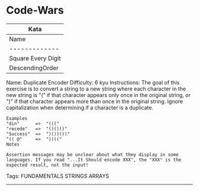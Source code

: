 # Code-Wars

| Kata |
|---|
| Name  | Difficulty | Instructions | Tags |
| ------------- | ------------- | ------------ | ------------ |
| Square Every Digit  | 7 kyu  | Welcome. In this kata, you are asked to square every digit of a number. For example, if we run 9119 through the function, 811181 will come out, because 92 is 81 and 12 is 1. Note: The function accepts an integer and returns an integer | Fundamentals Mathematics Algorithms Numbers|
|DescendingOrder | 7 kyu  | Your task is to make a function that can take any non-negative integer as a argument and return it with its digits in descending order. Essentially, rearrange the digits to create the highest possible number.<br/>  Examples:<br />  Input: 21445 Output: 54421<br />  Input: 145263 Output: 654321<br />  Input: 123456789 Output: 987654321 | Fundamentals <br /> Functions<br /> Control Flow<br/> Basic Language Features<br /> |



Name:
    Duplicate Encoder
Difficulty:
    6 kyu
Instructions:
    The goal of this exercise is to convert a string to a new string where each character in the new string is "(" if that character appears only once in the original string, or ")" if that character appears more than once in the original string. Ignore capitalization when determining if a character is a duplicate.

    Examples
    "din"      =>  "((("
    "recede"   =>  "()()()"
    "Success"  =>  ")())())"
    "(( @"     =>  "))((" 
    Notes

    Assertion messages may be unclear about what they display in some languages. If you read "...It Should encode XXX", the "XXX" is the expected result, not the input!

Tags: 
    FUNDAMENTALS
    STRINGS
    ARRAYS
    
<hr />